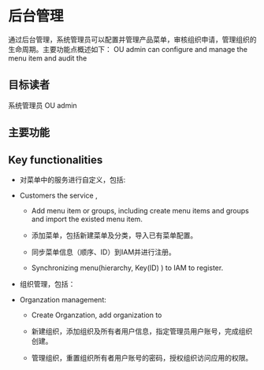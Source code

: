 # 后台管理

通过后台管理，系统管理员可以配置并管理产品菜单，审核组织申请，管理组织的生命周期。主要功能点概述如下：
OU admin can configure and manage the menu item and audit the

## 目标读者
   系统管理员
  OU admin

## 主要功能
## Key functionalities
   - 对菜单中的服务进行自定义，包括:
   - Customers the service ,
     + Add menu item or groups, including create menu items and groups and import the existed menu item.

     + 添加菜单，包括新建菜单及分类，导入已有菜单配置。

     + 同步菜单信息（顺序、ID）到IAM并进行注册。
     + Synchronizing menu(hierarchy, Key(ID) ) to IAM to register.

   - 组织管理，包括：
   - Organzation management:
     + Create Organzation, add organization to
     + 新建组织，添加组织及所有者用户信息，指定管理员用户账号，完成组织创建。

     + 管理组织，重置组织所有者用户账号的密码，授权组织访问应用的权限。
